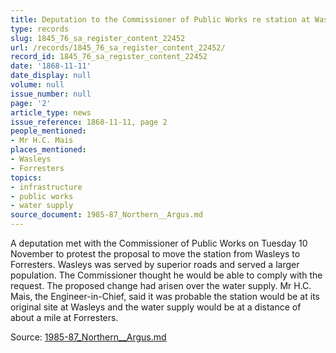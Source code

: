```yaml
---
title: Deputation to the Commissioner of Public Works re station at Wasleys/Forresters
type: records
slug: 1845_76_sa_register_content_22452
url: /records/1845_76_sa_register_content_22452/
record_id: 1845_76_sa_register_content_22452
date: '1868-11-11'
date_display: null
volume: null
issue_number: null
page: '2'
article_type: news
issue_reference: 1868-11-11, page 2
people_mentioned:
- Mr H.C. Mais
places_mentioned:
- Wasleys
- Forresters
topics:
- infrastructure
- public works
- water supply
source_document: 1985-87_Northern__Argus.md
---
```


A deputation met with the Commissioner of Public Works on Tuesday 10 November to protest the proposal to move the station from Wasleys to Forresters.  Wasleys was served by superior roads and served a larger population.  The Commissioner thought he would be able to comply with the request.  The proposed change had arisen over the water supply.  Mr H.C. Mais, the Engineer-in-Chief, said it was probable the station would be at its original site at Wasleys and the water supply would be at a distance of about a mile at Forresters.

Source: [1985-87_Northern__Argus.md](/downloads/markdown/1985-87_Northern__Argus.md)
